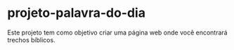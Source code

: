 # projeto-palavra-do-dia
Este projeto tem como objetivo criar uma página web onde você encontrará trechos bíblicos.
